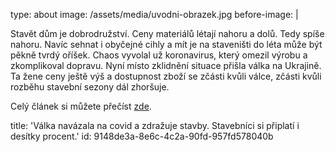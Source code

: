 type: about
image: /assets/media/uvodni-obrazek.jpg
before-image: |
  <p>Stavět dům je dobrodružství. Ceny materiálů létají nahoru a dolů. Tedy spíše nahoru. Navíc sehnat i obyčejné cihly a mít je na staveništi do léta může být pěkně tvrdý oříšek. Chaos vyvolal už koronavirus, který omezil výrobu a zkomplikoval dopravu. Nyní místo zklidnění situace přišla válka na Ukrajině. Ta žene ceny ještě výš a dostupnost zboží se zčásti kvůli válce, zčásti kvůli rozběhu stavební sezony dál zhoršuje.
  </p>
  <p>Celý článek si můžete přečíst <a href="https://cdn1.idek.cz/file/clanek-lidovky-9cef66e6.pdf">zde</a>.
  </p>
title: 'Válka navázala na covid a zdražuje stavby. Stavebníci si připlatí i desítky procent.'
id: 9148de3a-8e6c-4c2a-90fd-957fd578040b

